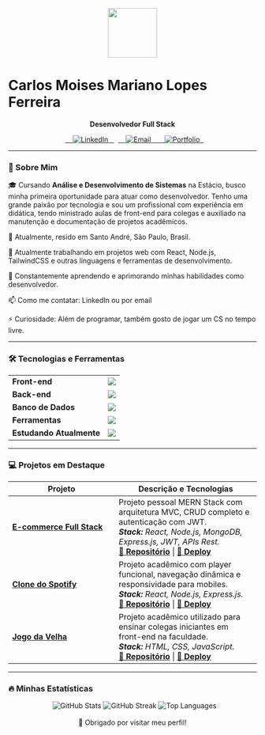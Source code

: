 <div align="center">
  <img src="https://media.giphy.com/media/M9gbBd9nbDrOTu1Mqx/giphy.gif" width="100"/>
</div>

# Carlos Moises Mariano Lopes Ferreira

<p align="center">
  <b>Desenvolvedor Full Stack</b> 
</p>

<div align="center">
  <a href="https://www.linkedin.com/in/carlos-moises-211205203/" target="_blank">
    <img src="https://img.shields.io/badge/LinkedIn-0077B5?style=for-the-badge&logo=linkedin&logoColor=white" alt="LinkedIn"/>
  </a>
  <a href="mailto:carloszeeyy@gmail.com" target="_blank">
    <img src="https://img.shields.io/badge/Gmail-D14836?style=for-the-badge&logo=gmail&logoColor=white" alt="Email"/>
  </a>
  <a href="https://carlosmoises.netlify.app" target="_blank">
    <img src="https://img.shields.io/badge/Portfolio-FF5722?style=for-the-badge&logo=todoist&logoColor=white" alt="Portfolio"/>
  </a>
</div>

---

### 🚀 Sobre Mim

<p>
  🎓 Cursando <b>Análise e Desenvolvimento de Sistemas</b> na Estácio, busco minha primeira oportunidade para atuar como desenvolvedor. Tenho uma grande paixão por tecnologia e sou um profissional com experiência em didática, tendo ministrado aulas de front-end para colegas e auxiliado na manutenção e documentação de projetos acadêmicos.
  <br>

📍 Atualmente, resido em Santo André, São Paulo, Brasil.



🔭 Atualmente trabalhando em projetos web com React, Node.js, TailwindCSS e outras linguagens e ferramentas de desenvolvimento.



🌱 Constantemente aprendendo e aprimorando minhas habilidades como desenvolvedor. 



📫 Como me contatar: LinkedIn ou por email



⚡ Curiosidade: Além de programar, também gosto de jogar um CS no tempo livre.
</p>

---

### 🛠️ Tecnologias e Ferramentas

<table>
  <tr>
    <td valign="top"><b>Front-end</b></td>
    <td><img src="https://skillicons.dev/icons?i=react,js,html,css,tailwind" /></td>
  </tr>
  <tr>
    <td valign="top"><b>Back-end</b></td>
    <td><img src="https://skillicons.dev/icons?i=nodejs,express" /></td>
  </tr>
  <tr>
    <td valign="top"><b>Banco de Dados</b></td>
    <td><img src="https://skillicons.dev/icons?i=mongodb,postgresql,mysql" /></td>
  </tr>
  <tr>
    <td valign="top"><b>Ferramentas</b></td>
    <td><img src="https://skillicons.dev/icons?i=git,github,vscode,postman,figma,photoshop" /></td>
  </tr>
  <tr>
    <td valign="top"><b>Estudando Atualmente</b></td>
    <td><img src="https://skillicons.dev/icons?i=java,ts,angular" /></td>
  </tr>
</table>

---

### 💻 Projetos em Destaque

<table>
  <thead>
    <tr>
      <th>Projeto</th>
      <th>Descrição e Tecnologias</th>
    </tr>
  </thead>
  <tbody>
    <tr>
      <td width="200px">
        <a href="https://github.com/CarlosZeyy/ecommerce-mern"><b>E-commerce Full Stack</b></a>
      </td>
      <td>
        Projeto pessoal MERN Stack com arquitetura MVC, CRUD completo e autenticação com JWT. 
        <br>
        <em><b>Stack:</b> React, Node.js, MongoDB, Express.js, JWT, APIs Rest.</em> 
        <br>
        <a href="https://github.com/CarlosZeyy/ecommerce-mern"><b>🔗 Repositório</b></a> | 
        <a href="https://ecommerce-mern-y3y7.onrender.com"><b>🚀 Deploy</b></a>
      </td>
    </tr>
    <tr>
      <td>
        <a href="https://github.com/CarlosZeyy/frontendSpotifyClone"><b>Clone do Spotify</b></a>
      </td>
      <td>
        Projeto acadêmico com player funcional, navegação dinâmica e responsividade para mobiles. 
        <br>
        <em><b>Stack:</b> React, Node.js, Express.js.</em>
        <br>
        <a href="https://github.com/CarlosZeyy/frontendSpotifyClone"><b>🔗 Repositório</b></a> | 
        <a href="https://frontend-spotify-clone-sepia.vercel.app"><b>🚀 Deploy</b></a>
      </td>
    </tr>
    <tr>
      <td>
        <a href="https://github.com/CarlosZeyy/TicTacToe-JogoDaVelha"><b>Jogo da Velha</b></a>
      </td>
      <td>
        Projeto acadêmico utilizado para ensinar colegas iniciantes em front-end na faculdade. 
        <br>
        <em><b>Stack:</b> HTML, CSS, JavaScript.</em>
        <br>
        <a href="https://github.com/CarlosZeyy/TicTacToe-JogoDaVelha"><b>🔗 Repositório</b></a> | 
        <a href="https://tic-tac-toe-jogo-da-velha-seven.vercel.app"><b>🚀 Deploy</b></a>
      </td>
    </tr>
  </tbody>
</table>

---

### 🔥 Minhas Estatísticas

<div align="center">
  <img src="https://github-readme-stats.vercel.app/api?username=CarlosZeyy&show_icons=true&theme=dracula" alt="GitHub Stats" />
  <img src="https://github-readme-streak-stats.herokuapp.com/?user=CarlosZeyy&theme=dracula" alt="GitHub Streak" />
  <img src="https://github-readme-stats.vercel.app/api/top-langs/?username=CarlosZeyy&layout=compact&theme=dracula" alt="Top Languages" />
</div>

<div align="center">
<br>
💼 Obrigado por visitar meu perfil! 
</div>
